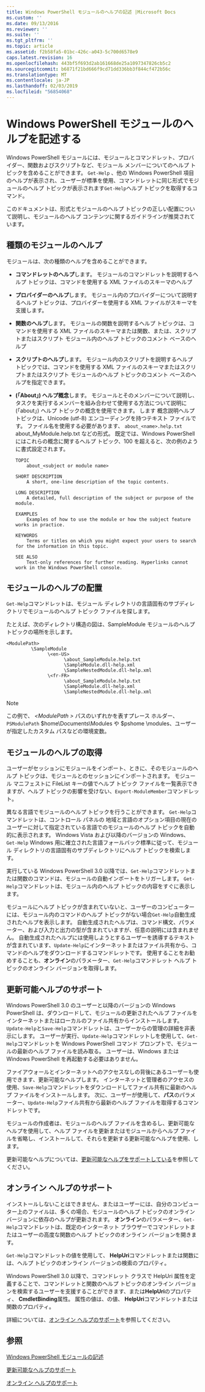 ```yaml
---
title: Windows PowerShell モジュールのヘルプの記述 |Microsoft Docs
ms.custom: ''
ms.date: 09/13/2016
ms.reviewer: ''
ms.suite: ''
ms.tgt_pltfrm: ''
ms.topic: article
ms.assetid: f2b58fa5-01bc-426c-a043-5c700d6578e9
caps.latest.revision: 16
ms.openlocfilehash: 443bf5f693d2ab161668de25a1097347826cb5c2
ms.sourcegitcommit: b6871f21bd666f9cd71dd336bb3f844cf472b56c
ms.translationtype: MT
ms.contentlocale: ja-JP
ms.lasthandoff: 02/03/2019
ms.locfileid: "56854068"
---
```

# <a name="writing-help-for-windows-powershell-modules"></a>Windows PowerShell モジュールのヘルプを記述する

Windows PowerShell モジュールには、モジュールとコマンドレット、プロバイダー、関数およびスクリプトなど、モジュール メンバーについてのヘルプ トピックを含めることができます。 `Get-Help` 、他の Windows PowerShell 項目のヘルプが表示され、ユーザーが標準を使用、コマンドレットに同じ形式でモジュールのヘルプ トピックが表示されます`Get-Help`ヘルプ トピックを取得するコマンド。

このドキュメントは、形式とモジュールのヘルプ トピックの正しい配置について説明し、モジュールのヘルプ コンテンツに関するガイドラインが推奨されています。

## <a name="types-of-module-help"></a>種類のモジュールのヘルプ

モジュールは、次の種類のヘルプを含めることができます。

- **コマンドレットのヘルプ**します。 モジュールのコマンドレットを説明するヘルプ トピックは、コマンドを使用する XML ファイルのスキーマのヘルプ

- **プロバイダーのヘルプ**します。 モジュール内のプロバイダーについて説明するヘルプ トピックは、プロバイダーを使用する XML ファイルがスキーマを支援します。

- **関数のヘルプ**します。 モジュールの関数を説明するヘルプ トピックは、コマンドを使用する XML ファイルのスキーマまたは関数、または、スクリプトまたはスクリプト モジュール内のヘルプ トピックのコメント ベースのヘルプ

- **スクリプトのヘルプ**します。 モジュール内のスクリプトを説明するヘルプ トピックでは、コマンドを使用する XML ファイルのスキーマまたはスクリプトまたはスクリプト モジュールのヘルプ トピックのコメント ベースのヘルプを指定できます。

- **(「About」) ヘルプ概念**します。 モジュールとそのメンバーについて説明し、タスクを実行するメンバーを組み合わせて使用する方法について説明に (「about」) ヘルプ トピックの概念を使用できます。 します 概念説明ヘルプ トピックは、Unicode (utf-8) エンコーディングを持つテキスト ファイルです。 ファイル名を使用する必要があります、 `about_<name>.help.txt` about_MyModule.help.txt などの形式。 既定では、Windows PowerShell にはこれらの概念に関するヘルプ トピック、100 を超えると、次の例のように書式設定されます。

  ```
  TOPIC
      about_<subject or module name>

  SHORT DESCRIPTION
      A short, one-line description of the topic contents.

  LONG DESCRIPTION
      A detailed, full description of the subject or purpose of the module.

  EXAMPLES
      Examples of how to use the module or how the subject feature works in practice.

  KEYWORDS
      Terms or titles on which you might expect your users to search for the information in this topic.

  SEE ALSO
      Text-only references for further reading. Hyperlinks cannot work in the Windows PowerShell console.

  ```

## <a name="placement-of-module-help"></a>モジュールのヘルプの配置

`Get-Help`コマンドレットは、モジュール ディレクトリの言語固有のサブディレクトリでモジュールのヘルプ トピック ファイルを探します。

たとえば、次のディレクトリ構造の図は、SampleModule モジュールのヘルプ トピックの場所を示します。

```
<ModulePath>
         \SampleModule
               \<en-US>
                     \about_SampleModule.help.txt
                     \SampleModule.dll-help.xml
                     \SampleNestedModule.dll-help.xml
               \<fr-FR>
                     \about_SampleModule.help.txt
                     \SampleModule.dll-help.xml
                     \SampleNestedModule.dll-help.xml

```

> [!NOTE]
> この例で、  *\<ModulePath >* パスのいずれかを表すプレース ホルダー、 `PSModulePath` $home\Documents\Modules や $pshome \modules、ユーザーが指定したカスタム パスなどの環境変数。

## <a name="getting-module-help"></a>モジュールのヘルプの取得

ユーザーがセッションにモジュールをインポート、ときに、そのモジュールのヘルプ トピックは、モジュールとのセッションにインポートされます。 モジュール マニフェストに FileList キーの値でヘルプ トピック ファイルを一覧表示できますが、ヘルプ トピックの影響を受けない、`Export-ModuleMember`コマンドレット。

異なる言語でモジュールのヘルプ トピックを行うことができます。 `Get-Help`コマンドレットは、コントロール パネルの 地域と言語のオプション項目の現在のユーザーに対して指定されている言語でのモジュールのヘルプ トピックを自動的に表示されます。 Windows Vista および以降のバージョンの Windows、 `Get-Help` Windows 用に確立された言語フォールバック標準に従って、モジュール ディレクトリの言語固有のサブディレクトリにヘルプ トピックを検索します。

実行している Windows PowerShell 3.0 以降では、`Get-Help`コマンドレットまたは関数のコマンドは、モジュールの自動インポートをトリガーします。 `Get-Help`コマンドレットは、モジュール内のヘルプ トピックの内容をすぐに表示します。

モジュールにヘルプ トピックが含まれていないと、ユーザーのコンピューターには、モジュール内のコマンドのヘルプ トピックがない場合`Get-Help`自動生成されたヘルプを表示します。 自動生成されたヘルプは、コマンド構文、パラメーター、および入力と出力の型が含まれていますが、任意の説明には含まれません。 自動生成されたヘルプには使用しようとするユーザーを誘導するテキストが含まれています、`Update-Help`にインターネットまたはファイル共有から、コマンドのヘルプをダウンロードするコマンドレットです。 使用することをお勧めすることも、**オンライン**のパラメーター、`Get-Help`コマンドレット ヘルプ トピックのオンライン バージョンを取得します。

## <a name="supporting-updatable-help"></a>更新可能ヘルプのサポート

Windows PowerShell 3.0 のユーザーと以降のバージョンの Windows PowerShell は、ダウンロードして、モジュールの更新されたヘルプ ファイルをインターネットまたはローカルのファイル共有からインストールします。 `Update-Help`と`Save-Help`コマンドレットは、ユーザーからの管理の詳細を非表示にします。 ユーザーが実行、`Update-Help`コマンドレットしを使用して、`Get-Help`コマンドレットを Windows PowerShell コマンド プロンプトで、モジュールの最新のヘルプ ファイルを読み取る。 ユーザーは、Windows または Windows PowerShell を再起動する必要はありません。

ファイアウォールとインターネットへのアクセスなしの背後にあるユーザーも使用できます、更新可能なヘルプします。 インターネットと管理者のアクセスの使用、`Save-Help`コマンドレットをダウンロードしてファイル共有に最新のヘルプ ファイルをインストールします。 次に、ユーザーが使用して、**パス**のパラメーター、`Update-Help`ファイル共有から最新のヘルプ ファイルを取得するコマンドレットです。

モジュールの作成者は、モジュールのヘルプ ファイルを含めるし、更新可能なヘルプを使用して、ヘルプ ファイルを更新またはモジュールからヘルプ ファイルを省略し、インストールして、それらを更新する更新可能なヘルプを使用、します。

更新可能なヘルプについては、[更新可能なヘルプをサポートしている](./supporting-updatable-help.md)を参照してください。

## <a name="supporting-online-help"></a>オンライン ヘルプのサポート

インストールしないことはできません、またはユーザーには、自分のコンピューター上のファイルは、多くの場合、モジュールのヘルプ トピックのオンライン バージョンに依存のヘルプが更新されます。 **オンライン**のパラメーター、`Get-Help`コマンドレットは、既定のインターネット ブラウザーでコマンドレットまたはユーザーの高度な関数のヘルプ トピックのオンライン バージョンを開きます。

`Get-Help`コマンドレットの値を使用して、 **HelpUri**コマンドレットまたは関数には、ヘルプ トピックのオンライン バージョンの検索のプロパティ。

Windows PowerShell 3.0 以降で、コマンドレット クラスで HelpUri 属性を定義することで、コマンドレットと関数のヘルプ トピックのオンライン バージョンを検索するユーザーを支援することができます、または**HelpUri**のプロパティ、 **CmdletBinding**属性。 属性の値は、の値、 **HelpUri**コマンドレットまたは関数のプロパティ。

詳細については、[オンライン ヘルプのサポート](./supporting-online-help.md)を参照してください。

## <a name="see-also"></a>参照

[Windows PowerShell モジュールの記述](./writing-a-windows-powershell-module.md)

[更新可能なヘルプのサポート](./supporting-updatable-help.md)

[オンライン ヘルプのサポート](./supporting-online-help.md)
